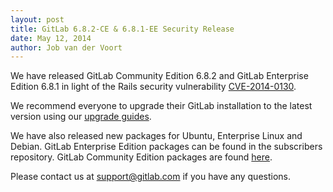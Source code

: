 ```yaml
---
layout: post
title: GitLab 6.8.2-CE & 6.8.1-EE Security Release
date: May 12, 2014
author: Job van der Voort
---
```


We have released GitLab Community Edition 6.8.2 and GitLab Enterprise Edition 6.8.1 in light of the Rails security vulnerability [CVE-2014-0130](http://weblog.rubyonrails.org/2014/5/6/Rails_3_2_18_4_0_5_and_4_1_1_have_been_released/).

We recommend everyone to upgrade their GitLab installation to the latest version using our [upgrade guides](http://doc.gitlab.com/ce/update/README.html).

We have also released new packages for Ubuntu, Enterprise Linux and Debian. GitLab Enterprise Edition packages can be found in the subscribers repository. GitLab Community Edition packages are found [here](https://www.gitlab.com/downloads).


Please contact us at support@gitlab.com if you have any questions.

